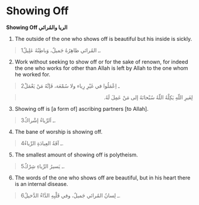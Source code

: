 Showing Off
===========

**Showing Off الريا والمُرائي**

1. The outside of the one who shows off is beautiful but his inside is
sickly.

> 1ـ المُرائي ظاهِرُهُ جَميلٌ، وَباطِنُهُ عَلِيلٌ.

2. Work without seeking to show off or for the sake of renown, for
indeed the one who works for other than Allah is left by Allah to the
one whom he worked for.

> 2ـ اِعْمَلُوا في غَيْرِ رِياء ولا سُمْعَة، فَإنَّهُ مَنْ يَعْمَلْ
<blockquote dir="rtl">
  <p>
لِغَيرِ اللّهِ يَكِلْهُ اللّهُ سُبْحانَهُ إلى مَنْ عَمِلَ لَهُ.
  </p>
</blockquote>

3. Showing off is [a form of] ascribing partners [to Allah].

> 3ـ اَلرِّياءُ إشْراكٌ.

4. The bane of worship is showing off.

> 4ـ آفَةُ العِبادَةِ الرِّياءُ.

5. The smallest amount of showing off is polytheism.

> 5ـ يَسيرُ الرِّياءِ شِرْكٌ.

6. The words of the one who shows off are beautiful, but in his heart
there is an internal disease.

> 6ـ لِسانُ المُرائي جَميلٌ، وفي قَلْبِهِ الدَّاءُ الدَّخيلُ.


